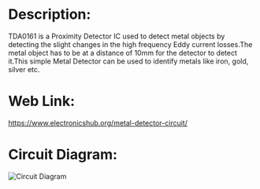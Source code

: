 # Description:
TDA0161 is a Proximity Detector IC used to detect metal objects by detecting the slight changes in the high frequency Eddy current losses.The metal object has to be at a distance of 10mm for the detector to detect it.This simple Metal Detector can be used to identify metals like iron, gold, silver etc.
# Web Link:
https://www.electronicshub.org/metal-detector-circuit/
# Circuit Diagram:
![Circuit Diagram](https://www.electronicshub.org/wp-content/uploads/2017/07/Metal-Detector-Circuit-Diagram.jpg)
